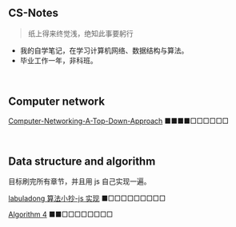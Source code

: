 ## CS-Notes

> 纸上得来终觉浅，绝知此事要躬行

- 我的自学笔记，在学习计算机网络、数据结构与算法。
- 毕业工作一年，非科班。

<br/>

## Computer network

[Computer-Networking-A-Top-Down-Approach](https://github.com/ZHHHH9980/Notes_zh/tree/master/computer-network-top-down-approach) ■■■■□□□□□□

<br/>

## Data structure and algorithm

目标刷完所有章节，并且用 js 自己实现一遍。

[labuladong 算法小抄-js 实现](https://github.com/ZHHHH9980/Notes_zh/tree/master/algorithm/labuladong) ■□□□□□□□□□

[Algorithm 4](https://github.com/ZHHHH9980/Notes_zh/tree/master/algorithm/Algorithm%204) ■■□□□□□□□□
